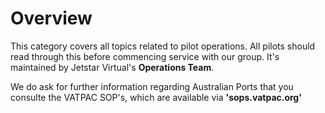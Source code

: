 # Overview

This category covers all topics related to pilot operations. All pilots should read through this before commencing service with our group. It's maintained by Jetstar Virtual's **Operations Team**.

We do ask for further information regarding Australian Ports that you consulte the VATPAC SOP's, which are available via **'sops.vatpac.org'**
